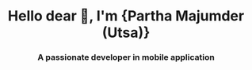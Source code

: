 <h1 align="center">Hello dear 👋, I'm {Partha Majumder (Utsa)}</h1>
<h3 align="center">A passionate developer in mobile application</h3>





